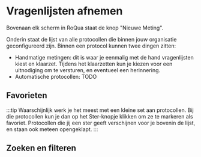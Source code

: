# Vragenlijsten afnemen

Bovenaan elk scherm in RoQua staat de knop "Nieuwe Meting".



<screenshot src="/screenshots/epd/measure-page.png" />

Onderin staat de lijst van alle protocollen die binnen jouw organisatie geconfigureerd zijn. Binnen een protocol kunnen twee dingen zitten:

* Handmatige metingen: dit is waar je eenmalig met de hand vragenlijsten kiest en klaarzet. Tijdens het klaarzetten kun je kiezen voor een uitnodiging om te versturen, en eventueel een herinnering.
* Automatische protocollen: TODO


## Favorieten

:::tip
Waarschijnlijk werk je het meest met een kleine set aan protocollen. Bij die protocollen kun je dan op het Ster-knopje klikken om ze te markeren als favoriet. Protocollen die jij een ster geeft verschijnen voor je bovenin de lijst, en staan ook meteen opengeklapt.
:::

## Zoeken en filteren




